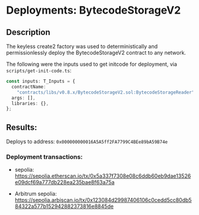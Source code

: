 # Deployments: BytecodeStorageV2

## Description

The keyless create2 factory was used to deterministically and permissionlessly deploy the BytecodeStorageV2 contract to any network.

The following were the inputs used to get initcode for deployment, via `scripts/get-init-code.ts`:

```typescript
const inputs: T_Inputs = {
  contractName:
    "contracts/libs/v0.8.x/BytecodeStorageV2.sol:BytecodeStorageReader",
  args: [],
  libraries: {},
};
```

## Results:

Deploys to address: `0x000000000016A5A5ff2FA7799C4BEe89bA59B74e`

### Deployment transactions:

- sepolia: https://sepolia.etherscan.io/tx/0x5a337f7308e08c6ddb60eb9dae13526e09dcf69a777db228ea235bae8f63a75a

- Arbitrum sepolia: https://sepolia.arbiscan.io/tx/0x123084d29987406106c0cedd5cc80db584322a577b152942882373816e8845de
